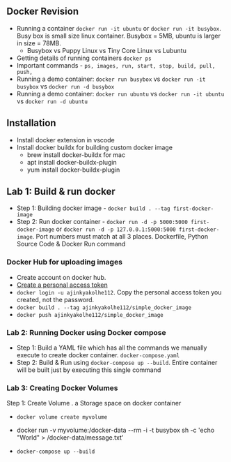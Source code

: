 ## Docker Revision
- Running a container `docker run -it ubuntu` or `docker run -it busybox`. Busy box is small size linux container. Busybox = 5MB, ubuntu is larger in size = 78MB.
    - Busybox vs Puppy Linux vs Tiny Core Linux vs Lubuntu 
- Getting details of running containers `docker ps`
- Important commands - `ps, images, run, start, stop, build, pull, push, `
- Running a demo container: `docker run busybox` vs `docker run -it busybox` vs `docker run -d busybox`
- Running a demo container: `docker run ubuntu` vs `docker run -it ubuntu` vs `docker run -d ubuntu`

## Installation
- Install docker extension in vscode
- Install docker buildx for building custom docker image
    - brew install docker-buildx for mac
    - apt install docker-buildx-plugin
    - yum install docker-buildx-plugin


## Lab 1: Build & run docker
- Step 1: Building docker image - `docker build . --tag first-docker-image`
- Step 2: Run docker container - `docker run -d -p 5000:5000 first-docker-image` or `docker run -d -p 127.0.0.1:5000:5000 first-docker-image`. Port numbers must match at all 3 places. Dockerfile, Python Source Code & Docker Run command

### Docker Hub for uploading images
- Create account on docker hub. 
- [Create a personal access token](https://www.theserverside.com/blog/Coffee-Talk-Java-News-Stories-and-Opinions/unauthorized-docker-create-access-token-dockerhub-incorrect-username-password) 
- `docker login -u ajinkyakolhe112`. Copy the personal access token you created, not the password.
- `docker build . --tag ajinkyakolhe112/simple_docker_image`
- `docker push ajinkyakolhe112/simple_docker_image`

### Lab 2: Running Docker using Docker compose
- Step 1: Build a YAML file which has all the commands we manually execute to create docker container. `docker-compose.yaml`
- Step 2: Build & Run using `docker-compose up --build`. Entire container will be built just by executing this single command


### Lab 3: Creating Docker Volumes
Step 1: Create Volume . a Storage space on docker container
- `docker volume create myvolume`

- docker run -v myvolume:/docker-data --rm -i -t busybox sh -c 'echo "World" > /docker-data/message.txt' 
- `docker-compose up --build`